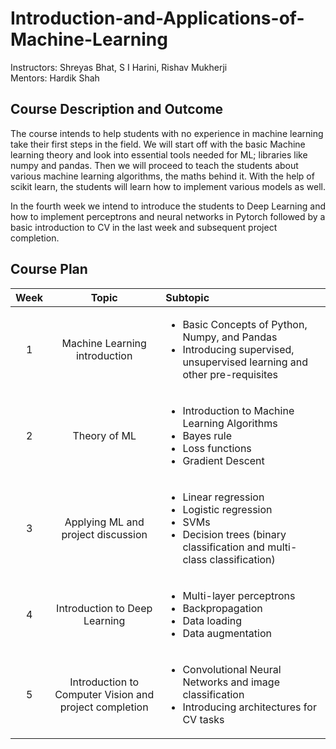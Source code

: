 # Introduction-and-Applications-of-Machine-Learning

Instructors: Shreyas Bhat, S I Harini, Rishav Mukherji <br>
Mentors: Hardik Shah

## Course Description and Outcome

The course intends to help students with no experience in machine learning take their first steps in the field. We will start off with the basic Machine learning theory and look into essential tools needed for ML; libraries like numpy and pandas. Then we will proceed to teach the students about various machine learning algorithms, the maths behind it. With the help of scikit learn, the students will learn how to implement various models as well. 

In the fourth week we intend to introduce the students to Deep Learning and how to implement perceptrons and neural networks in Pytorch followed by a basic introduction to CV in the last week and subsequent project completion.

## Course Plan

| Week |                          Topic                         |                                                       Subtopic                                                      |
|:----:|:------------------------------------------------------:|:-------------------------------------------------------------------------------------------------------------------|
|   1  |              Machine Learning introduction             |  <ul><li>Basic Concepts of Python, Numpy, and Pandas</li><li>Introducing supervised, unsupervised learning and other pre-requisites</li></ul> |
|  2   |                     Theory of ML                       |  <ul><li>Introduction to Machine Learning Algorithms</li><li>Bayes rule</li><li>Loss functions</li><li>Gradient Descent </li></ul>                            |
|   3  |           Applying ML and project discussion           |  <ul><li> Linear regression </li><li> Logistic regression </li><li> SVMs </li><li> Decision trees (binary classification and multi-class classification) </li></ul>  |
|   4  |              Introduction to Deep Learning             |  <ul><li> Multi-layer perceptrons </li><li> Backpropagation </li><li> Data loading </li><li> Data augmentation</li></ul>                                         |
|   5  | Introduction to Computer Vision and project completion |  <ul><li> Convolutional Neural Networks and image classification </li><li> Introducing architectures for CV tasks </li></ul>                       |
